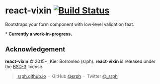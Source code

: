 # react-vixin [![Build Status](https://travis-ci.org/srph/react-vixin.svg)](https://travis-ci.org/srph/react-vixin)

Bootstraps your form component with low-level validation feat.

\* **Currently a work-in-progress.**

## Acknowledgement

**react-vixin** © 2015+, Kier Borromeo (srph). **react-vixin** is released under the [BSD-3](http://opensource.org/licenses/BSD-3-Clause) license.

> [srph.github.io](http://srph.github.io) &nbsp;&middot;&nbsp;
> GitHub [@srph](https://github.com/srph) &nbsp;&middot;&nbsp;
> Twitter [@_srph](https://twitter.com/_srph)
